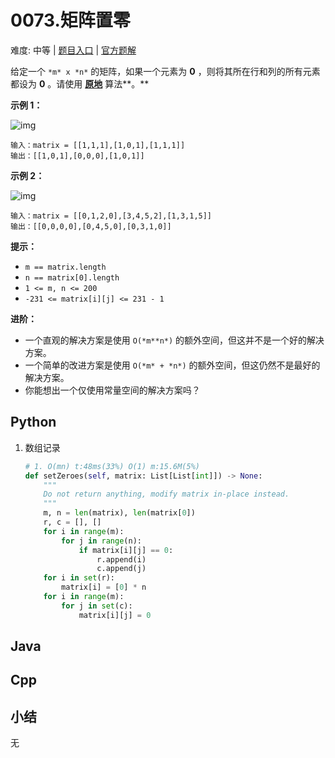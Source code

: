 # 0073.矩阵置零

难度: 中等 | [题目入口]() | [官方题解]()

给定一个 `*m* x *n*` 的矩阵，如果一个元素为 **0** ，则将其所在行和列的所有元素都设为 **0** 。请使用 **[原地](http://baike.baidu.com/item/原地算法)** 算法**。**



 

**示例 1：**

![img](https://assets.leetcode.com/uploads/2020/08/17/mat1.jpg)

```
输入：matrix = [[1,1,1],[1,0,1],[1,1,1]]
输出：[[1,0,1],[0,0,0],[1,0,1]]
```

**示例 2：**

![img](https://assets.leetcode.com/uploads/2020/08/17/mat2.jpg)

```
输入：matrix = [[0,1,2,0],[3,4,5,2],[1,3,1,5]]
输出：[[0,0,0,0],[0,4,5,0],[0,3,1,0]]
```

 

**提示：**

- `m == matrix.length`
- `n == matrix[0].length`
- `1 <= m, n <= 200`
- `-231 <= matrix[i][j] <= 231 - 1`

 

**进阶：**

- 一个直观的解决方案是使用  `O(*m**n*)` 的额外空间，但这并不是一个好的解决方案。
- 一个简单的改进方案是使用 `O(*m* + *n*)` 的额外空间，但这仍然不是最好的解决方案。
- 你能想出一个仅使用常量空间的解决方案吗？

## Python

1. 数组记录

   ```python
   # 1. O(mn) t:48ms(33%) O(1) m:15.6M(5%)
   def setZeroes(self, matrix: List[List[int]]) -> None:
       """
       Do not return anything, modify matrix in-place instead.
       """
       m, n = len(matrix), len(matrix[0])
       r, c = [], []
       for i in range(m):
           for j in range(n):
               if matrix[i][j] == 0:
                   r.append(i)
                   c.append(j)
       for i in set(r):
           matrix[i] = [0] * n
       for i in range(m):
           for j in set(c):
               matrix[i][j] = 0
   ```

## Java



## Cpp



## 小结

无